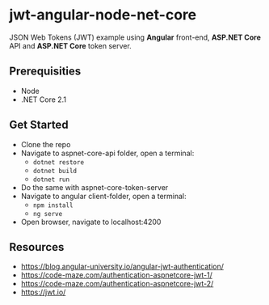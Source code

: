 # jwt-angular-node-net-core
JSON Web Tokens (JWT) example using **Angular** front-end, **ASP.NET Core** API and **ASP.NET Core** token server.


## Prerequisities

  * Node
  * .NET Core 2.1

## Get Started

* Clone the repo
* Navigate to aspnet-core-api folder, open a terminal:
  - `dotnet restore`
  - `dotnet build`
  - `dotnet run`
* Do the same with aspnet-core-token-server
* Navigate to angular client-folder, open a terminal:
  - `npm install`
  - `ng serve`
* Open browser, navigate to localhost:4200


## Resources

- https://blog.angular-university.io/angular-jwt-authentication/
- https://code-maze.com/authentication-aspnetcore-jwt-1/
- https://code-maze.com/authentication-aspnetcore-jwt-2/
- https://jwt.io/